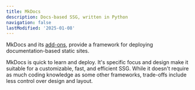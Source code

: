 ```yaml
---
title: MkDocs
description: Docs-based SSG, written in Python
navigation: false 
lastModified: '2025-01-08'
---
```


MkDocs and its [add-ons](/docs-tech/tooling/ssgs/mkdocs/add-ons), provide a framework for deploying documentation-based static sites.

MkDocs is quick to learn and deploy.  It's specific focus and design make it suitable for a customizable, fast, and efficient SSG.  While it doesn't require as much coding knowledge as some other frameworks, trade-offs include less control over design and layout.
